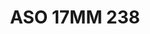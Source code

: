 ---
title: ASO 17MM 238
date: 
draft: false

# descripcion
description : Anillo de plata 925.

materials: Plata 953

color: 

dimensions: 17mm diámetro

code: 05-23-1627

type: "Anillos"

categories: []

price: $6.350,00

price_eftvo: $5.400,00

# Images
# first image will be shown in the product page
images:
  # - image: "images/path_to_image"
  # La ubicacion de las imagenes es imagenes/Anillos/Anillos.Solo Plata/05-23-1627-aso-17mm-238
  - image: "./images/anillos/solo_plata/05-23-1627-aso-17mm-238.jpg"
---
